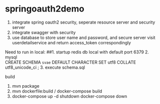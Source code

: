 # springoauth2demo
1.  integrate spring oauth2 security, seperate resource server and security server 
2.  integrate swagger with security 
3.  use database to store user name and password, and secure server visit userdetailservice and return access_token correspondingly  

Need to run in local:
##1. startup redis db local with default port 6379
2. mysql   
CREATE SCHEMA `svae` DEFAULT CHARACTER SET utf8 COLLATE utf8_unicode_ci ;
3. execute schema.sql


build 
1. mvn package
2. mvn dockerfile:build / docker-compose build
3. docker-compose up -d  shutdown docker-compose down